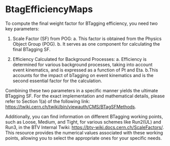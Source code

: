 # BtagEfficiencyMaps
To compute the final weight factor for BTagging efficiency, you need two key parameters:

1. Scale Factor (SF) from POG:
  a. This factor is obtained from the Physics Object Group (POG).
  b. It serves as one component for calculating the final BTagging SF.

2. Efficiency Calculated for Background Processes:
  a. Efficiency is determined for various background processes, taking into account event kinematics, and is expressed       as a function of Pt and Eta.
  b.This accounts for the impact of bTagging on event kinematics and is the second essential factor for the calculation.

Combining these two parameters in a specific manner yields the ultimate BTagging SF. For the exact implementation and mathematical details, please refer to Section 1(a) of the following link: https://twiki.cern.ch/twiki/bin/viewauth/CMS/BTagSFMethods.

Additionally, you can find information on different BTagging working points, such as Loose, Medium, and Tight, for various schemes like Run2(UL) and Run3, in the BTV Internal Twiki: https://btv-wiki.docs.cern.ch/ScaleFactors/. This resource provides the numerical values associated with these working points, allowing you to select the appropriate ones for your specific needs.
